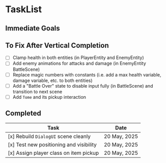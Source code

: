 # TaskList

## Immediate Goals


## To Fix After Vertical Completion
- [ ] Clamp health in both entities (in PlayerEntity and EnemyEntity)
- [ ] Add enemy animations for attacks and damage (in EnemyEntity BattleScene)
- [ ] Replace magic numbers with constants (i.e. add a max health variable, damage variable, etc. to both entities)
- [ ] Add a "Battle Over" state to disable input fully (in BattleScene) and transition to next scene
- [ ] Add `Tome` and its pickup interaction

## Completed
|Task                                          |Date                   |
|----------------------------------------------|-----------------------|
| [x] Rebuild `DialogUI` scene cleanly         |20 May, 2025           |
| [x] Test new positioning and visibility      |20 May, 2025           |
| [x] Assign player class on item pickup       |20 May, 2025           |